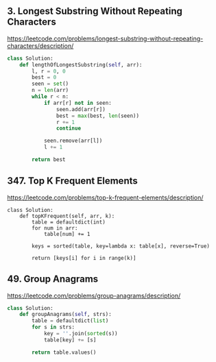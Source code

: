 
## 3. Longest Substring Without Repeating Characters
https://leetcode.com/problems/longest-substring-without-repeating-characters/description/

```py
class Solution:
	def lengthOfLongestSubstring(self, arr):
		l, r = 0, 0
		best = 0
		seen = set()
		n = len(arr)
		while r < n:
			if arr[r] not in seen:
				seen.add(arr[r])
				best = max(best, len(seen))
				r += 1
				continue

			seen.remove(arr[l])
			l += 1

		return best
```

## 347. Top K Frequent Elements
https://leetcode.com/problems/top-k-frequent-elements/description/

```
class Solution:
	def topKFrequent(self, arr, k):
		table = defaultdict(int)
		for num in arr:
			table[num] += 1

		keys = sorted(table, key=lambda x: table[x], reverse=True)

		return [keys[i] for i in range(k)]
```

## 49. Group Anagrams
https://leetcode.com/problems/group-anagrams/description/

```py
class Solution:
	def groupAnagrams(self, strs):
		table = defaultdict(list)
		for s in strs:
			key = ''.join(sorted(s))
			table[key] += [s]

		return table.values()
```
